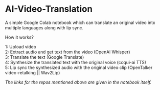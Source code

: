 # AI-Video-Translation
A simple Google Colab notebook which can translate an original video into multiple languages along with lip sync.

How it works?

1: Upload video<br>
2: Extract audio and get text from the video (OpenAI Whisper)<br>
3: Translate the text (Google Translate)<br>
4: Synthesize the translated text with the original voice (coqui-ai TTS)<br>
5: Lip sync the synthesized audio with the original video clip (OpenTalker video-retalking || Wav2Lip)<br>

<i>The links for the repos mentioned above are given in the notebook itself.</i>
